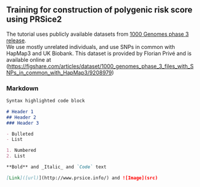 ## Training for construction of polygenic risk score using PRSice2
The tutorial uses publicly available datasets from [1000 Genomes phase 3 release](https://www.internationalgenome.org/data-portal/data-collection/phase-3).<br/>
We use mostly unrelated individuals, and use SNPs in common with HapMap3 and UK Biobank. This dataset is provided by Florian Privé and is available online at (https://figshare.com/articles/dataset/1000_genomes_phase_3_files_with_SNPs_in_common_with_HapMap3/9208979)




### Markdown



```markdown
Syntax highlighted code block

# Header 1
## Header 2
### Header 3

- Bulleted
- List

1. Numbered
2. List

**Bold** and _Italic_ and `Code` text

[Link]([url)](http://www.prsice.info/) and ![Image](src)
```

